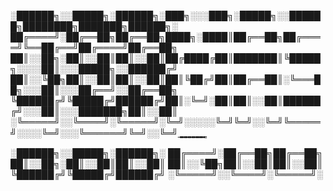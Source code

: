 ░██████╗░░█████╗░██████╗░███╗░░░███╗░█████╗░░██████╗████████╗███████╗██████╗░
██╔════╝░██╔══██╗██╔══██╗████╗░████║██╔══██╗██╔════╝╚══██╔══╝██╔════╝██╔══██╗
██║░░██╗░██║░░██║██║░░██║██╔████╔██║███████║╚█████╗░░░░██║░░░█████╗░░██████╔╝
██║░░╚██╗██║░░██║██║░░██║██║╚██╔╝██║██╔══██║░╚═══██╗░░░██║░░░██╔══╝░░██╔══██╗
╚██████╔╝╚█████╔╝██████╔╝██║░╚═╝░██║██║░░██║██████╔╝░░░██║░░░███████╗██║░░██║
░╚═════╝░░╚════╝░╚═════╝░╚═╝░░░░░╚═╝╚═╝░░╚═╝╚═════╝░░░░╚═╝░░░╚══════╝╚═╝░░╚═╝_̳_̳_̳_̳_̳_̳_̳


░██████╗░░█████╗░██████╗░
██╔════╝░██╔══██╗██╔══██╗
██║░░██╗░██║░░██║██║░░██║
██║░░╚██╗██║░░██║██║░░██║
╚██████╔╝╚█████╔╝██████╔╝
░╚═════╝░░╚════╝░╚═════╝░
